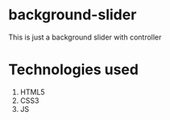 # background-slider
This is just a background slider with controller

# Technologies used
1. HTML5
2. CSS3
3. JS
